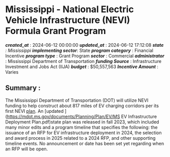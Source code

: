 # Mississippi - National Electric Vehicle Infrastructure (NEVI) Formula Grant Program 
 ***created_at*** : 2024-06-12 00:00:00 
 ***updated_at*** : 2024-06-12 17:12:08 
 ***state** : Mississippi 
 **implementing sector***: State 
 ***program category*** : Financial Incentive 
 ***program type*** : Grant Program 
 ***sector*** : Commercial 
 ***administrator*** : Mississippi Department of Transportation 
 ***funding Source*** : Infrastructure Investment and Jobs Act (IIJA) 
 ***budget*** : $50,557,563 
 ***Incentive Amount*** : Varies

 
 ## Summary : 
 The Mississippi Department of Transportation (DOT) will utilize NEVI funding
to help construct about 817 miles of EV charging corridors per its first NEVI
[plan](https://www.fhwa.dot.gov/environment/nevi/ev_deployment_plans/ms_nevi_plan.pdf).
An [updated ](https://mdot.ms.gov/documents/Planning/Plan/EV/MS EV
Infrastructure Deployment Plan.pdf)state plan was released in fall 2023, which
included many minor edits and a program timeline that specifies the following:
the issuance of an RFP for EV infrastructure deployment in 2024, the selection
and award process in 2025 related to a 2024 RFP, and other supporting timeline
events. No announcement or date has been set yet regarding when an RFP will be
open.

 
 
